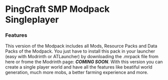 # PingCraft SMP Modpack Singleplayer

### Features

This version of the Modpack includes all Mods, Resource Packs and Data Packs of the Modpack. You just have to install this pack in your launcher (easy with Modrinth or ATLauncher) by downloading the .mrpack file from here or frome the Modrinth page: ___COMING SOON___.
With this version you can create a single player world and have all the features like beatiful world generation, much more mobs, a better farming experience and more.
